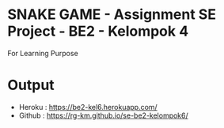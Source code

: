# SNAKE GAME - Assignment SE Project - BE2 - Kelompok 4
For Learning Purpose

# Output
- Heroku : https://be2-kel6.herokuapp.com/
- Github : https://rg-km.github.io/se-be2-kelompok6/

